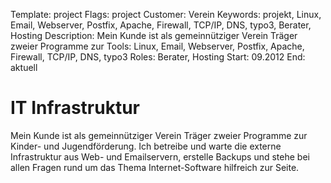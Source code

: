 Template: project
Flags: project
Customer: Verein
Keywords: projekt, Linux, Email, Webserver, Postfix, Apache, Firewall, TCP/IP, DNS, typo3, Berater, Hosting
Description: Mein Kunde ist als gemeinnütziger Verein Träger zweier Programme zur
Tools: Linux, Email, Webserver, Postfix, Apache, Firewall, TCP/IP, DNS, typo3
Roles: Berater, Hosting
Start: 09.2012
End: aktuell

# IT Infrastruktur

Mein Kunde ist als gemeinnütziger Verein Träger zweier Programme zur Kinder- und Jugendförderung. Ich betreibe und warte die externe Infrastruktur aus Web- und Emailservern, erstelle Backups und stehe bei allen Fragen rund um das Thema Internet-Software hilfreich zur Seite.


